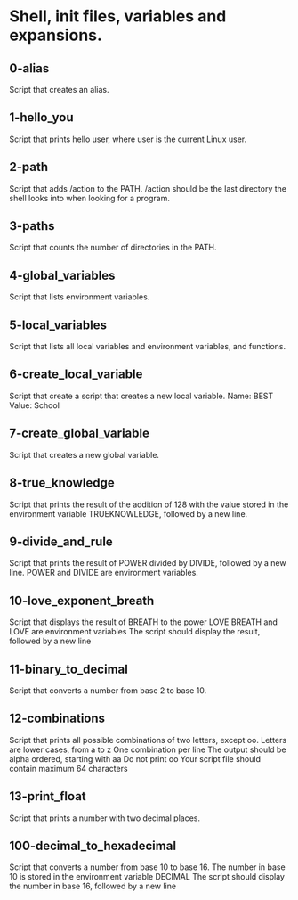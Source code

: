 # Shell, init files, variables and expansions.

## 0-alias
Script that creates an alias.

## 1-hello_you
Script that prints hello user, where user is the current Linux user.

## 2-path
Script that adds /action to the PATH. /action should be the last directory the shell looks into when looking for a program.

## 3-paths
Script that counts the number of directories in the PATH.

## 4-global_variables
Script that lists environment variables.

## 5-local_variables
Script that lists all local variables and environment variables, and functions.

## 6-create_local_variable
Script that create a script that creates a new local variable.
    Name: BEST
    Value: School

## 7-create_global_variable
Script that creates a new global variable.

## 8-true_knowledge
Script that prints the result of the addition of 128 with the value stored in the environment variable TRUEKNOWLEDGE, followed by a new line.

## 9-divide_and_rule
Script that prints the result of POWER divided by DIVIDE, followed by a new line.
    POWER and DIVIDE are environment variables.

## 10-love_exponent_breath
Script that displays the result of BREATH to the power LOVE
    BREATH and LOVE are environment variables
    The script should display the result, followed by a new line

## 11-binary_to_decimal
Script that converts a number from base 2 to base 10.

## 12-combinations
Script that prints all possible combinations of two letters, except oo.
    Letters are lower cases, from a to z
    One combination per line
    The output should be alpha ordered, starting with aa
    Do not print oo
    Your script file should contain maximum 64 characters

## 13-print_float
Script that prints a number with two decimal places.

## 100-decimal_to_hexadecimal
Script that converts a number from base 10 to base 16.
    The number in base 10 is stored in the environment variable DECIMAL
    The script should display the number in base 16, followed by a new line


